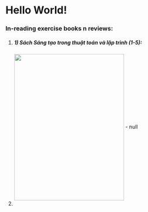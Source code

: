 # Hello World!
<h3>In-reading exercise books n reviews:</h3>
<ol>
  <li><h5>1) Sách Sáng tạo trong thuật toán và lập trình (1-5):</h5>
    <img align=center src="https://user-images.githubusercontent.com/63875614/221850525-9bab5e73-13c6-4cac-9bbb-e860afd5e58a.png" width=300 height=400>
    - null
  </li>
  <li></li>
</ol>
